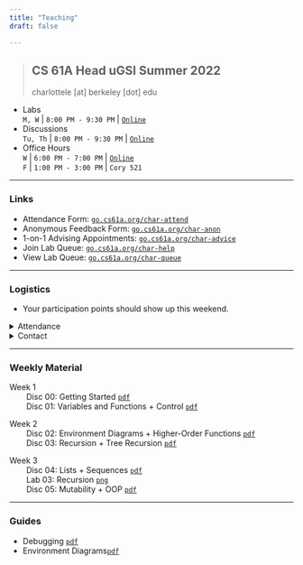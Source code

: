 ```yaml
---
title: "Teaching"
draft: false

---
```




> ## CS 61A Head uGSI  Summer 2022
> charlottele [at] berkeley [dot] edu 
<!-- > <details>

</details> -->




- Labs \
`M, W` | `8:00 PM - 9:30 PM` | [`Online`](https://go.cs61a.org/charlotte)
- Discussions \
`Tu, Th` | `8:00 PM - 9:30 PM` | [`Online`](https://go.cs61a.org/charlotte)
- Office Hours \
`W` | `6:00 PM - 7:00 PM` | [`Online`](https://oh.cs61a.org/appointments)  
`F` | `1:00 PM - 3:00 PM` | `Cory 521`

---

### Links
  
- Attendance Form: [`go.cs61a.org/char-attend`](https://go.cs61a.org/char-attend)
- Anonymous Feedback Form: [`go.cs61a.org/char-anon`](https://go.cs61a.org/char-anon)
- 1-on-1 Advising Appointments: [`go.cs61a.org/char-advice`](http://go.cs61a.org/char-advice)
- Join Lab Queue: [`go.cs61a.org/char-help`](http://go.cs61a.org/char-help)
- View Lab Queue: [`go.cs61a.org/char-queue`](http://go.cs61a.org/char-queue)

---

### Logistics
- Your participation points should show up this weekend.




<details>
<summary>
Attendance
</summary>
<blockquote>

- Discussion
    - The secret word will be given at the end of section.
    - You must attend the entire section.
    - Your attendance status will be verified with the Zoom meeting data.
- Lab
    - The secret word will be given towards the beginning of section.
    - You can use this time to work on the lab assignment and ask any questions.
    - If you complete the lab assignment before section, you can submit your okpy link as the secret word for credit.

</blockquote>
</details>

<details>
<summary>
Contact 
</summary>
<blockquote>

- Please use Piazza or office hours for debugging and general logistical questions.
- I'm happy to respond to emails, but there are almost 100 students enrolled in my section so it's a bit difficult. Emails should generally be reserved for personal or section-specific matters.
- Dozens of staff monitor Piazza all day, so you'll recieve a much faster response there.

</blockquote>
</details>




---
### Weekly Material



<p style="margin-bottom:0;">
    Week 1
</p>
<p style="margin : 0; padding-top:0; margin-left: 30px">
  Disc 00: Getting Started 
  <a href="https://drive.google.com/file/d/1xhwxHf-fW4mDJIEkOybvPy3QZW8Q55qZ/view?usp=sharing"><code>pdf</code></a>
</p>
<p style="margin : 0; padding-top:0; margin-left: 30px">
    Disc 01: Variables and Functions + Control 
    <a href="https://drive.google.com/file/d/117ROPhE2G0KFxS8_IHjHuYqM6lndWX-p/view?usp=sharing"><code>pdf</code></a>
</p>



<p style="margin-bottom:0;">
    Week 2
</p>
<p style="margin : 0; padding-top:0; margin-left: 30px">
    Disc 02: Environment Diagrams + Higher-Order Functions
    <a href="https://drive.google.com/file/d/1tooqKGRB61fbH3V882RbggMssghwHzvS/view?usp=sharing"><code>pdf</code></a>
</p>
<p style="margin : 0; padding-top:0; margin-left: 30px">
    Disc 03: Recursion + Tree Recursion 
    <a href="https://drive.google.com/file/d/1IUsPZE_gotX03XkcyYnHucaEz04gT6wW/view?usp=sharing"><code>pdf</code></a>
</p>




<p style="margin-bottom:0;">
    Week 3
</p>
<p style="margin : 0; padding-top:0; margin-left: 30px">
    Disc 04: Lists + Sequences
    <a href="https://drive.google.com/file/d/1rRU5oZJry_auw59Hd5Lxw8SBzEMf-hkg/view?usp=sharing"><code>pdf</code></a>

</p>
<p style="margin : 0; padding-top:0; margin-left: 30px">
    Lab 03: Recursion
    <a href="https://drive.google.com/file/d/1qEnL0pVOf-zhL8W-V4-PaNsXl1Aee4R3/view?usp=sharing"><code>png</code></a>

</p>

<p style="margin : 0; padding-top:0; margin-left: 30px">
    Disc 05: Mutability + OOP
    <a href="https://drive.google.com/file/d/1MEx3QmoHfGx_msjscM4eQgDkrpORBU-n/view?usp=sharing"><code>pdf</code></a>

</p>






---
### Guides
- Debugging [`pdf`](https://drive.google.com/file/d/1O72u0ml65pibcjz-PXKpqeJDKaVqQ3D8/view?usp=sharing)
- Environment Diagrams[`pdf`](https://drive.google.com/file/d/1m5lsTmymfBPB772C3yqkWFzmEoijy-AX/view?usp=sharing)



